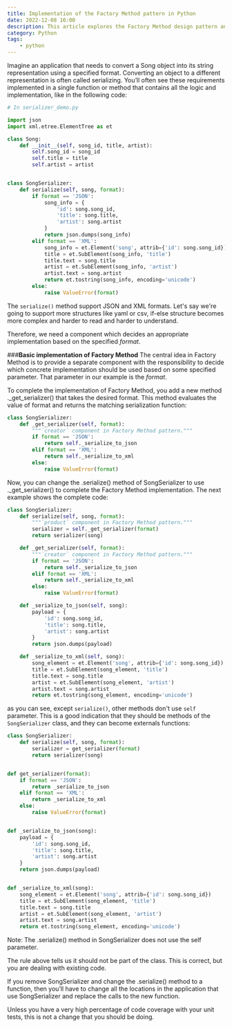 ```yaml
---
title: Implementation of the Factory Method pattern in Python
date: 2022-12-08 16:00
description: This article explores the Factory Method design pattern and its implementation in Python. It's one of the most widely used design patterns.
category: Python
tags:
    - python
---
```


Imagine an application that needs to convert a Song object into its string representation using a specified format. Converting an object to a different representation is often called serializing. You’ll often see these requirements implemented in a single function or method that contains all the logic and implementation, like in the following code:

```python
# In serializer_demo.py

import json
import xml.etree.ElementTree as et

class Song:
    def __init__(self, song_id, title, artist):
        self.song_id = song_id
        self.title = title
        self.artist = artist


class SongSerializer:
    def serialize(self, song, format):
        if format == 'JSON':
            song_info = {
                'id': song.song_id,
                'title': song.title,
                'artist': song.artist
            }
            return json.dumps(song_info)
        elif format == 'XML':
            song_info = et.Element('song', attrib={'id': song.song_id})
            title = et.SubElement(song_info, 'title')
            title.text = song.title
            artist = et.SubElement(song_info, 'artist')
            artist.text = song.artist
            return et.tostring(song_info, encoding='unicode')
        else:
            raise ValueError(format)
```

The `serialize()` method support JSON and XML formats. Let's say we're going to support more structures like yaml or csv, if-else structure becomes more complex and harder to read and harder to understand.

Therefore, we need a component which decides an appropriate implementation based on the specified *format*. 

###**Basic implementation of Factory Method**
The central idea in Factory Method is to provide a separate component with the responsibility to decide which concrete implementation should be used based on some specified parameter. That parameter in our example is the *format*.

To complete the implementation of Factory Method, you add a new method ._get_serializer() that takes the desired format. This method evaluates the value of format and returns the matching serialization function:

```python
class SongSerializer:
    def _get_serializer(self, format):
        """`creator` component in Factory Method pattern."""
        if format == 'JSON':
            return self._serialize_to_json
        elif format == 'XML':
            return self._serialize_to_xml
        else:
            raise ValueError(format)
```

Now, you can change the .serialize() method of SongSerializer to use ._get_serializer() to complete the Factory Method implementation. The next example shows the complete code:

```python
class SongSerializer:
    def serialize(self, song, format):
        """`product` component in Factory Method pattern."""
        serializer = self._get_serializer(format)
        return serializer(song)

    def _get_serializer(self, format):
        """`creator` component in Factory Method pattern."""
        if format == 'JSON':
            return self._serialize_to_json
        elif format == 'XML':
            return self._serialize_to_xml
        else:
            raise ValueError(format)

    def _serialize_to_json(self, song):
        payload = {
            'id': song.song_id,
            'title': song.title,
            'artist': song.artist
        }
        return json.dumps(payload)

    def _serialize_to_xml(self, song):
        song_element = et.Element('song', attrib={'id': song.song_id})
        title = et.SubElement(song_element, 'title')
        title.text = song.title
        artist = et.SubElement(song_element, 'artist')
        artist.text = song.artist
        return et.tostring(song_element, encoding='unicode')
```

as you can see, except `serialize()`, other methods don't use `self` parameter. This is a good indication that they should be methods of the `SongSerializer` class, and they can become externals functions:

```python
class SongSerializer:
    def serialize(self, song, format):
        serializer = get_serializer(format)
        return serializer(song)


def get_serializer(format):
    if format == 'JSON':
        return _serialize_to_json
    elif format == 'XML':
        return _serialize_to_xml
    else:
        raise ValueError(format)


def _serialize_to_json(song):
    payload = {
        'id': song.song_id,
        'title': song.title,
        'artist': song.artist
    }
    return json.dumps(payload)


def _serialize_to_xml(song):
    song_element = et.Element('song', attrib={'id': song.song_id})
    title = et.SubElement(song_element, 'title')
    title.text = song.title
    artist = et.SubElement(song_element, 'artist')
    artist.text = song.artist
    return et.tostring(song_element, encoding='unicode')
```
Note: The .serialize() method in SongSerializer does not use the self parameter.

The rule above tells us it should not be part of the class. This is correct, but you are dealing with existing code.

If you remove SongSerializer and change the .serialize() method to a function, then you’ll have to change all the locations in the application that use SongSerializer and replace the calls to the new function.

Unless you have a very high percentage of code coverage with your unit tests, this is not a change that you should be doing.
